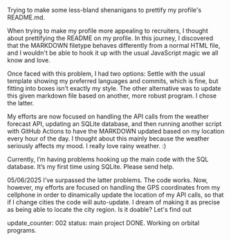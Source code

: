 Trying to make some less-bland shenanigans to prettify my profile's README.md.

When trying to make my profile more appealing to recruiters, I thought about prettifying the README on my profile. In this journey, I discovered that the MARKDOWN filetype behaves differently from a normal HTML file, and I wouldn't be able to hook it up with the usual JavaScript magic we all know and love.

Once faced with this problem, I had two options: Settle with the usual template showing my preferred languages and commits, which is fine, but fitting into boxes isn’t exactly my style. The other alternative was to update this given markdown file based on another, more robust program. I chose the latter.

My efforts are now focused on handling the API calls from the weather forecast API, updating an SQLite database, and then running another script with GitHub Actions to have the MARKDOWN updated based on my location every hour of the day. I thought about this mainly because the weather seriously affects my mood. I really love rainy weather. :)

Currently, I’m having problems hooking up the main code with the SQL database. It’s my first time using SQLite. Please send help.

05/06/2025
  I've surpassed the latter problems. The code works. Now, however, my efforts are focused on handling the GPS coordinates from my cellphone in order to dinamically update the location of my API calls, so that if I change cities the code will auto-update. 
  I dream of making it as precise as being able to locate the city region. Is it doable? Let's find out 

update_counter: 002 
status: main project DONE. Working on orbital programs. 
